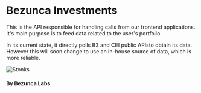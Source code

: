 # Bezunca Investments

This is the API responsible for handling calls from our frontend applications. It's main purpose is
to feed data related to the user's portfolio.

In its current state, it directly polls B3 and CEI public APIsto obtain its data. However this will
soon change to use an in-house source of data, which is more reliable.

![Stonks](https://i.kym-cdn.com/photos/images/newsfeed/001/499/826/2f0.png)  

#### By Bezunca Labs
